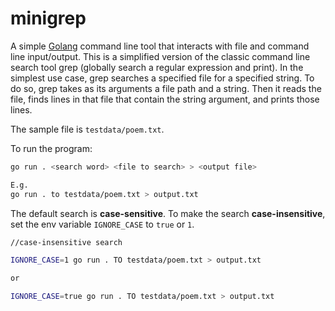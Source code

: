 # minigrep

A simple [Golang](https://go.dev/) command line tool that interacts with file and command line input/output. This is a simplified version of the classic command line search tool grep (globally search a regular expression and print). In the simplest use case, grep searches a specified file for a specified string. To do so, grep takes as its arguments a file path and a string. Then it reads the file, finds lines in that file that contain the string argument, and prints those lines.

The sample file is `testdata/poem.txt`. 

To run the program:
```bash
go run . <search word> <file to search> > <output file>

E.g.
go run . to testdata/poem.txt > output.txt
```

The default search is **case-sensitive**. To make the search **case-insensitive**, set the env variable `IGNORE_CASE` to `true` or `1`.
```bash
//case-insensitive search

IGNORE_CASE=1 go run . TO testdata/poem.txt > output.txt

or 

IGNORE_CASE=true go run . TO testdata/poem.txt > output.txt

```
